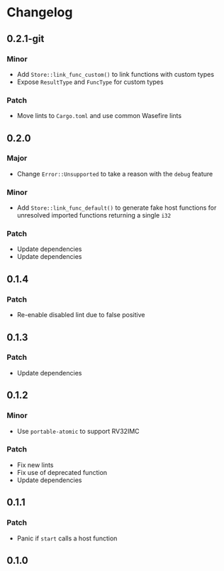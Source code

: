 # Changelog

## 0.2.1-git

### Minor

- Add `Store::link_func_custom()` to link functions with custom types
- Expose `ResultType` and `FuncType` for custom types

### Patch

- Move lints to `Cargo.toml` and use common Wasefire lints

## 0.2.0

### Major

- Change `Error::Unsupported` to take a reason with the `debug` feature

### Minor

- Add `Store::link_func_default()` to generate fake host functions for
  unresolved imported functions returning a single `i32`

### Patch

- Update dependencies
- Update dependencies

## 0.1.4

### Patch

- Re-enable disabled lint due to false positive

## 0.1.3

### Patch

- Update dependencies

## 0.1.2

### Minor

- Use `portable-atomic` to support RV32IMC

### Patch

- Fix new lints
- Fix use of deprecated function
- Update dependencies

## 0.1.1

### Patch

- Panic if `start` calls a host function

## 0.1.0

<!-- Increment to skip CHANGELOG.md test: 5 -->
